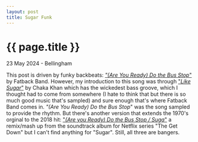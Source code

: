 ```yaml
---
layout: post
title: Sugar Funk
---
```


{{ page.title }}
================

<p class="subtitle">23 May 2024 - Bellingham</p>

This post is driven by funky backbeats: [_"(Are You Ready) Do the Bus Stop_"](https://www.youtube.com/watch?v=PeeOPR8bxac) by Fatback Band. However, my introduction to this song was through ["_Like Sugar_"](https://www.youtube.com/watch?v=RecY5iZn6B0&t=237s) by Chaka Khan which has the wickedest bass groove, which I thought had to come from somewhere (I hate to think that but there is so much good music that's sampled) and sure enough that's where Fatback Band comes in. _"(Are You Ready) Do the Bus Stop_" was the song sampled to provide the rhythm. But there's another version that extends the 1970's orginal to the 2018 hit: ["_(Are you Ready) Do the Bus Stop / Suga_"](https://www.youtube.com/watch?v=UmIEaoeAA1Q) a remix/mash up from the soundtrack album for Netflix series "The Get Down" but I can't find anything for "Sugar". Still, all three are bangers.
